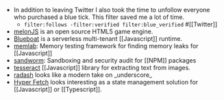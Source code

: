 - In addition to leaving Twitter I also took the time to unfollow everyone who purchased a blue tick. This filter saved me a lot of time.
	- `filter:follows -filter:verified filter:blue_verified` #[[Twitter]]
- [melonJS](https://melonjs.org/) is an open source HTML5 game engine.
- [Blueboat](https://blueboat.io/) is a serverless multi-tenant [[Javascript]] runtime.
- [memlab](https://facebook.github.io/memlab/): Memory testing framework for finding memory leaks for [[Javascript]]
- [sandworm](https://github.com/sandworm-hq/sandworm-js): Sandboxing and security audit for [[NPM]] packages
- [tesseract](https://github.com/naptha/tesseract.js) [[Javascript]] library for extracting text from images.
- [radash](https://github.com/rayepps/radash) looks like a modern take on \_underscore_
- [Hyper Fetch](https://hyperfetch.bettertyped.com/) looks interesting as a state management solution for [[Javascript]] or [[Typescript]].